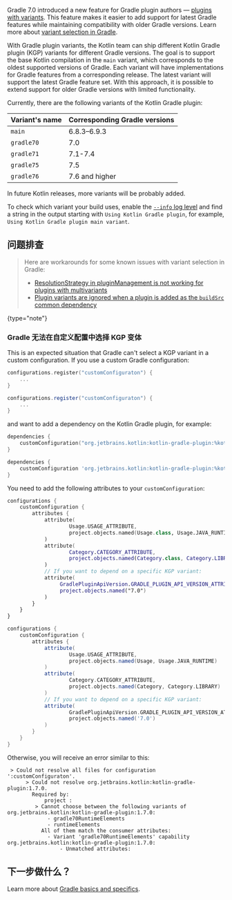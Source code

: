 [//]: # (title: 支持 Gradle 插件变体)

Gradle 7.0 introduced a new feature for Gradle plugin authors
— [plugins with variants](https://docs.gradle.org/7.0/userguide/implementing_gradle_plugins.html#plugin-with-variants).
This feature makes it easier to add support for latest Gradle features while maintaining compatibility with older Gradle versions. 
Learn more about [variant selection in Gradle](https://docs.gradle.org/current/userguide/variant_model.html).

With Gradle plugin variants, the Kotlin team can ship different Kotlin Gradle plugin (KGP) variants for different Gradle versions. 
The goal is to support the base Kotlin compilation in the `main` variant, which corresponds to the oldest supported versions of
Gradle. Each variant will have implementations for Gradle features from a corresponding release. The latest variant will
support the latest Gradle feature set. With this approach, it is possible to extend support for older Gradle versions 
with limited functionality.

Currently, there are the following variants of the Kotlin Gradle plugin:

| Variant's name | Corresponding Gradle versions |
|----------------|-------------------------------|
| `main`         | 6.8.3–6.9.3                   |
| `gradle70`     | 7.0                           |
| `gradle71`     | 7.1-7.4                       |
| `gradle75`     | 7.5                           |
| `gradle76`     | 7.6 and higher                |

In future Kotlin releases, more variants will be probably added.

To check which variant your build uses, enable
the [`--info` log level](https://docs.gradle.org/current/userguide/logging.html#sec:choosing_a_log_level) and find a
string in the output starting with `Using Kotlin Gradle plugin`, for example, `Using Kotlin Gradle plugin main variant`.

## 问题排查

> Here are workarounds for some known issues with variant selection in Gradle:
> * [ResolutionStrategy in pluginManagement is not working for plugins with multivariants](https://github.com/gradle/gradle/issues/20545)
> * [Plugin variants are ignored when a plugin is added as the `buildSrc` common dependency](https://github.com/gradle/gradle/issues/20847)
>
{type="note"}

### Gradle 无法在自定义配置中选择 KGP 变体

This is an expected situation that Gradle can't select a KGP variant in a custom configuration.
If you use a custom Gradle configuration:

<tabs group="build-script">
<tab title="Kotlin" group-key="kotlin">

```kotlin
configurations.register("customConfiguraton") {
    ...
}
```

</tab>
<tab title="Groovy" group-key="groovy">

```groovy
configurations.register("customConfiguraton") {
    ...
}
```

</tab>
</tabs>

and want to add a dependency on the Kotlin Gradle plugin, for example:

<tabs group="build-script">
<tab title="Kotlin" group-key="kotlin">

```kotlin
dependencies {
    customConfiguration("org.jetbrains.kotlin:kotlin-gradle-plugin:%kotlinVersion%")
}
```

</tab>
<tab title="Groovy" group-key="groovy">

```groovy
dependencies {
    customConfiguration 'org.jetbrains.kotlin:kotlin-gradle-plugin:%kotlinVersion%'
}
```

</tab>
</tabs>

You need to add the following attributes to your `customConfiguration`:

<tabs group="build-script">
<tab title="Kotlin" group-key="kotlin">

```kotlin
configurations {
    customConfiguration {
        attributes {
            attribute(
                    Usage.USAGE_ATTRIBUTE,
                    project.objects.named(Usage.class, Usage.JAVA_RUNTIME)
            )
            attribute(
                    Category.CATEGORY_ATTRIBUTE,
                    project.objects.named(Category.class, Category.LIBRARY)
            )
            // If you want to depend on a specific KGP variant:
            attribute(
                 GradlePluginApiVersion.GRADLE_PLUGIN_API_VERSION_ATTRIBUTE,
                 project.objects.named("7.0")
            )
        }
    }
}
```

</tab>
<tab title="Groovy" group-key="groovy">

```groovy
configurations {
    customConfiguration {
        attributes {
            attribute(
                    Usage.USAGE_ATTRIBUTE,
                    project.objects.named(Usage, Usage.JAVA_RUNTIME)
            )
            attribute(
                    Category.CATEGORY_ATTRIBUTE,
                    project.objects.named(Category, Category.LIBRARY)
            )
            // If you want to depend on a specific KGP variant:
            attribute(
                    GradlePluginApiVersion.GRADLE_PLUGIN_API_VERSION_ATTRIBUTE,
                    project.objects.named('7.0')
            )
        }
    }
}
```

</tab>
</tabs>

Otherwise, you will receive an error similar to this:

```
 > Could not resolve all files for configuration ':customConfiguraton'.
      > Could not resolve org.jetbrains.kotlin:kotlin-gradle-plugin:1.7.0.
        Required by:
            project :
         > Cannot choose between the following variants of org.jetbrains.kotlin:kotlin-gradle-plugin:1.7.0:
             - gradle70RuntimeElements
             - runtimeElements
           All of them match the consumer attributes:
             - Variant 'gradle70RuntimeElements' capability org.jetbrains.kotlin:kotlin-gradle-plugin:1.7.0:
                 - Unmatched attributes:
```

## 下一步做什么？

Learn more about [Gradle basics and specifics](https://docs.gradle.org/current/userguide/getting_started.html).